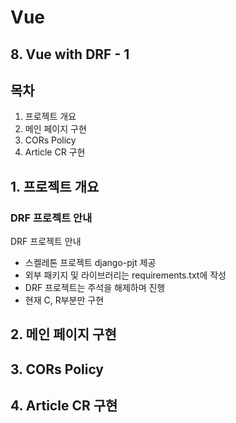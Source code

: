 # Vue
## 8. Vue with DRF - 1

## 목차
1. 프로젝트 개요
2. 메인 페이지 구현
3. CORs Policy
4. Article CR 구현

## 1. 프로젝트 개요
### DRF 프로젝트 안내
DRF 프로젝트 안내
- 스켈레톤 프로젝트 django-pjt 제공
- 외부 패키지 및 라이브러리는 requirements.txt에 작성
- DRF 프로젝트는 주석을 해제하며 진행
- 현재 C, R부분만 구현
## 2. 메인 페이지 구현
## 3. CORs Policy
## 4. Article CR 구현
